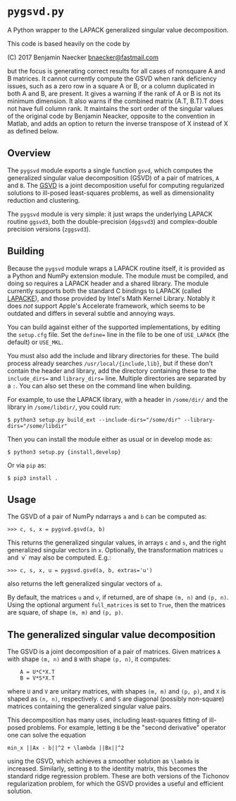# `pygsvd.py`

A Python wrapper to the LAPACK generalized singular value decomposition.

This code is based heavily on the code by

(C) 2017 Benjamin Naecker bnaecker@fastmail.com

but the focus is generating correct results for all cases of
nonsquare A and B matrices.  It cannot currently compute the GSVD
when rank deficiency issues, such as a zero row in a square A or B,
or a column duplicated in both A and B, are present.  It gives a
warning if the rank of A or B is not its minimum dimension.  It also
warns if the combined matrix (A.T, B.T).T does not have full column
rank.  It maintains the sort order of the singular values of the
original code by Benjamin Neacker, opposite to the convention in
Matlab, and adds an option to return the inverse transpose of X
instead of X as defined below.

## Overview

The `pygsvd` module exports a single function `gsvd`, which computes the
generalized singular value decomposition (GSVD) of a pair of matrices,
`A` and `B`. The [GSVD](https://en.wikipedia.org/wiki/Generalized_singular_value_decomposition)
is a joint decomposition useful for computing regularized solutions
to ill-posed least-squares problems, as well as dimensionality reduction
and clustering.

The `pygsvd` module is very simple: it just wraps the underlying LAPACK
routine `ggsvd3`, both the double-precision (`dggsvd3`) and complex-double
precision versions (`zggsvd3`).

## Building

Because the `pygsvd` module wraps a LAPACK routine itself, it is provided
as a Python and NumPy extension module. The module must be compiled,
and doing so requires a LAPACK header and a shared library. The module
currently supports both the standard C bindings to LAPACK (called
[LAPACKE](http://www.netlib.org/lapack/lapacke.html)),
and those provided by Intel's Math Kernel Library. Notably it does *not*
support Apple's Accelerate framework, which seems to be outdated and
differs in several subtle and annoying ways.

You can build against either of the supported implementations, by editing
the `setup.cfg` file. Set the `define=` line in the file to be one of
`USE_LAPACK` (the default) or `USE_MKL`.

You must also add the include and library directories for these. The
build process already searches `/usr/local/{include,lib}`, but if these
don't contain the header and library, add the directory containing these
to the `include_dirs=` and `library_dirs=` line. Multiple directories are
separated by a `:`. You can also set these on the command line when building.

For example, to use the LAPACK library, with a header in `/some/dir/`
and the library in `/some/libdir/`, you could run:

	$ python3 setup.py build_ext --include-dirs="/some/dir" --library-dirs="/some/libdir"

Then you can install the module either as usual or in develop mode as:

 	$ python3 setup.py {install,develop}

Or via `pip` as:

	$ pip3 install .

## Usage

The GSVD of a pair of NumPy ndarrays `a` and `b` can be computed as:

	>>> c, s, x = pygsvd.gsvd(a, b)

This returns the generalized singular values, in arrays `c` and `s`, and the
right generalized singular vectors in `x`. Optionally, the transformation matrices
`u` and` `v` may also be computed. E.g.:

	>>> c, s, x, u = pygsvd.gsvd(a, b, extras='u')

also returns the left generalized singular vectors of `a`.

By default, the matrices `u` and `v`, if returned, are of shape `(m, n)` and
`(p, n)`. Using the optional argument `full_matrices` is set to `True`, then
the matrices are square, of shape `(m, m)` and `(p, p)`.

## The generalized singular value decomposition

The GSVD is a joint decomposition of a pair of matrices. Given matrices
`A` with shape `(m, n)` and `B` with shape `(p, n)`, it computes:

        A = U*C*X.T
        B = V*S*X.T

where `U` and `V` are unitary matrices, with shapes `(m, m)` and `(p, p)`,
and `X` is shaped as `(n, n)`, respectively. `C` and `S` are diagonal (possibly non-square)
matrices containing the generalized singular value pairs.

This decomposition has many uses, including least-squares fitting of ill-posed
problems. For example, letting `B` be the "second derivative" operator one can
solve the equation

	min_x ||Ax - b||^2 + \lambda ||Bx||^2

using the GSVD, which achieves a smoother solution as `\lambda` is increased.
Similarly, setting `B` to the identity matrix, this becomes the standard
ridge regression problem. These are both versions of the Tichonov regularization
problem, for which the GSVD provides a useful and efficient solution.
